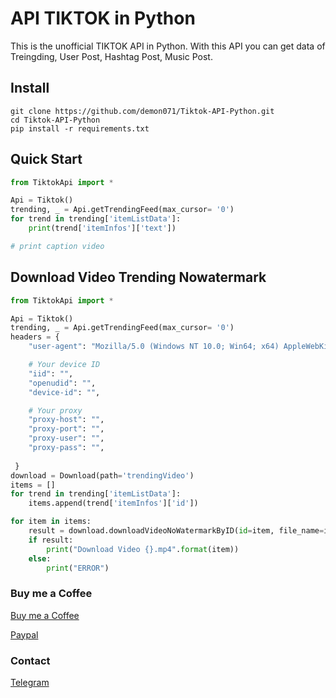 # API TIKTOK in Python

This is the unofficial TIKTOK API in Python. With this API you can get data of Treingding, User Post, Hashtag Post, Music Post.

## Install
```
git clone https://github.com/demon071/Tiktok-API-Python.git
cd Tiktok-API-Python
pip install -r requirements.txt
```

## Quick Start

```python
from TiktokApi import *

Api = Tiktok()
trending, _ = Api.getTrendingFeed(max_cursor= '0')
for trend in trending['itemListData']:
    print(trend['itemInfos']['text'])

# print caption video
```

## Download Video Trending Nowatermark
```python
from TiktokApi import *

Api = Tiktok()
trending, _ = Api.getTrendingFeed(max_cursor= '0')
headers = {
    "user-agent": "Mozilla/5.0 (Windows NT 10.0; Win64; x64) AppleWebKit/537.36 (KHTML, like Gecko) Chrome/92.0.4515.131 Safari/537.36",

    # Your device ID
    "iid": "",
    "openudid": "", 
    "device-id": "",

    # Your proxy
    "proxy-host": "",
    "proxy-port": "",
    "proxy-user": "",
    "proxy-pass": "",
       
 }
download = Download(path='trendingVideo')
items = []
for trend in trending['itemListData']:
    items.append(trend['itemInfos']['id'])

for item in items:
    result = download.downloadVideoNoWatermarkByID(id=item, file_name=item, headers=headers)
    if result:
        print("Download Video {}.mp4".format(item))
    else:
        print("ERROR")
```


### Buy me a Coffee

[Buy me a Coffee](https://www.buymeacoffee.com/demon071)

[Paypal](https://paypal.me/demon071)


### Contact 
[Telegram](https://t.me/demon071)
